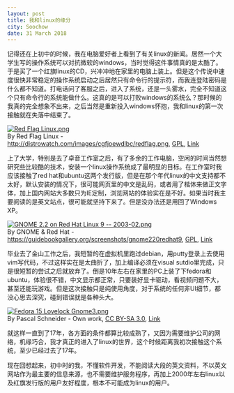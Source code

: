 ```yaml
---
layout: post
title: 我和linux的缘分
city: Soochow
date: 31 March 2018
---
```


记得还在上初中的时候，我在电脑爱好者上看到了有关linux的新闻。居然一个大学生写的操作系统可以对抗微软的windows，当时觉得这件事情真的是太酷了。于是买了一个红旗linux的CD，兴冲冲地在家里的电脑上装上。但是这个传说中速度很快非常稳定的操作系统启动之后居然只有命令行的提示符，而我连登陆密码是什么都不知道。打电话问了客服之后，进入了系统，还是一头雾水，完全不知道这个只有命令行的系统能做什么。这真的是可以打败windows的系统么？那时候的我真的完全想象不出来，之后当然是重新投入windows怀抱，我和linux的第一次接触就在失落中结束了。

<p><a href="https://commons.wikimedia.org/wiki/File:Red_Flag_Linux.png#/media/File:Red_Flag_Linux.png"><img src="https://upload.wikimedia.org/wikipedia/commons/thumb/1/14/Red_Flag_Linux.png/1200px-Red_Flag_Linux.png" alt="Red Flag Linux.png"></a><br>By Red Flag Linux - <a rel="nofollow" class="external free" href="http://distrowatch.com/images/cgfjoewdlbc/redflag.png">http://distrowatch.com/images/cgfjoewdlbc/redflag.png</a>, <a href="http://www.gnu.org/licenses/gpl.html" title="GNU General Public License">GPL</a>, <a href="https://commons.wikimedia.org/w/index.php?curid=15709378">Link</a></p>

上了大学，特别是去了卓音工作室之后，有了多余的工作电脑，空闲的时间当然想研究些比较酷的技术，安装一个linux操作系统成了最明显的目标。在工作室时我应该接触了red hat和ubuntu这两个发行版，但是在那个年代linux的中文支持都不太好，默认安装的情况下，很可能网页里的中文是乱码，或者用了楷体来做正文字体，加上国内网站大多数只为IE定制，浏览网站的体验实在是不好。如果当时我主要阅读的是英文站点，很可能就坚持下来了。但是没办法还是用回了Windows XP。

<p><a href="https://commons.wikimedia.org/wiki/File:GNOME_2.2_on_Red_Hat_Linux_9_--_2003-02.png#/media/File:GNOME_2.2_on_Red_Hat_Linux_9_--_2003-02.png"><img src="https://upload.wikimedia.org/wikipedia/commons/7/71/GNOME_2.2_on_Red_Hat_Linux_9_--_2003-02.png" alt="GNOME 2.2 on Red Hat Linux 9 -- 2003-02.png"></a><br>By GNOME &amp; Red Hat - <a rel="nofollow" class="external free" href="https://guidebookgallery.org/screenshots/gnome220redhat9">https://guidebookgallery.org/screenshots/gnome220redhat9</a>, <a href="http://www.gnu.org/licenses/gpl.html" title="GNU General Public License">GPL</a>, <a href="https://commons.wikimedia.org/w/index.php?curid=59214532">Link</a></p>

毕业去了金山工作之后，我短暂的在虚拟机里跑过debian，用putty登录上去使用vim写代码，不过这样实在是太曲折了，加上编译必须在visual sutdio里完成，只是很短暂的尝试之后就放弃了。倒是10年左右在家里的PC上装了下fedora和ubuntu，体验很不错，中文显示都正常，只要装好显卡驱动，看视频问题不大，甚至还能玩游戏。但是这次接触只是纯使用角度，对于系统的任何非UI细节，都没心思去深究，碰到错误就是各种头大。

<p><a href="https://commons.wikimedia.org/wiki/File:Fedora_15_Lovelock_Gnome3.png#/media/File:Fedora_15_Lovelock_Gnome3.png"><img src="https://upload.wikimedia.org/wikipedia/commons/thumb/2/21/Fedora_15_Lovelock_Gnome3.png/1200px-Fedora_15_Lovelock_Gnome3.png" alt="Fedora 15 Lovelock Gnome3.png"></a><br>By Pascal Schneider - <span class="int-own-work" lang="en">Own work</span>, <a href="https://creativecommons.org/licenses/by-sa/3.0" title="Creative Commons Attribution-Share Alike 3.0">CC BY-SA 3.0</a>, <a href="https://commons.wikimedia.org/w/index.php?curid=15410400">Link</a></p>

就这样一直到了17年，各方面的条件都算比较成熟了，又因为需要维护公司的网络，机缘巧合，我才真正的进入了linux的世界，这个时候距离我初次接触这个系统，至少已经过去了17年。

现在回想起来，初中时的我，不懂软件开发，不能阅读大段的英文资料，不以英文网站作为最主要的信息来源，也不需要维护服务程序，再加上2000年左右linux以及红旗发行版的用户友好程度，根本不可能成为linux的用户。
